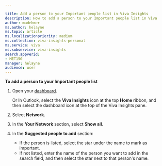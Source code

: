 ```yaml
---

title: Add a person to your Important people list in Viva Insights
description: How to add a person to your Important people list in Viva Insights 
author: madehmer
ms.author: helayne
ms.topic: article
ms.localizationpriority: medium 
ms.collection: viva-insights-personal 
ms.service: viva 
ms.subservice: viva-insights 
search.appverid: 
- MET150 
manager: helayne
audience: user
---
```


**To add a person to your Important people list**

1. Open your [dashboard](https://myanalytics.microsoft.com).

   Or In Outlook, select the **Viva Insights** icon at the top **Home** ribbon, and then select the dashboard icon at the top of the Viva Insights pane.

2. Select **Network**.
3. In the **Your Network** section, select **Show all**.
4. In the **Suggested people to add** section:

   * If the person is listed, select the star under the name to mark as important.
   * If not listed, enter the name of the person you want to add in the search field, and then select the star next to that person's name.